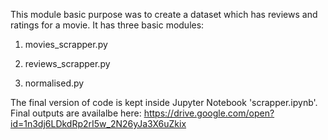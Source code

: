 This module basic purpose was to create a dataset which has reviews and ratings for a movie.
It has three basic modules:

1. movies_scrapper.py


2. reviews_scrapper.py


3. normalised.py


The final version of code is kept inside Jupyter Notebook 'scrapper.ipynb'.
Final outputs are availalbe here: https://drive.google.com/open?id=1n3dj6LDkdRp2rI5w_2N26yJa3X6uZkix
